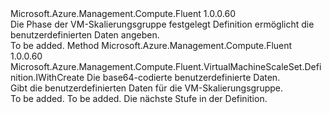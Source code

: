 <Type Name="IWithCustomData" FullName="Microsoft.Azure.Management.Compute.Fluent.VirtualMachineScaleSet.Definition.IWithCustomData">
  <TypeSignature Language="C#" Value="public interface IWithCustomData" />
  <TypeSignature Language="ILAsm" Value=".class public interface auto ansi abstract IWithCustomData" />
  <TypeSignature Language="DocId" Value="T:Microsoft.Azure.Management.Compute.Fluent.VirtualMachineScaleSet.Definition.IWithCustomData" />
  <TypeSignature Language="VB.NET" Value="Public Interface IWithCustomData" />
  <TypeSignature Language="F#" Value="type IWithCustomData = interface" />
  <AssemblyInfo>
    <AssemblyName>Microsoft.Azure.Management.Compute.Fluent</AssemblyName>
    <AssemblyVersion>1.0.0.60</AssemblyVersion>
  </AssemblyInfo>
  <Interfaces />
  <Docs>
    <summary>
            Die Phase der VM-Skalierungsgruppe festgelegt Definition ermöglicht die benutzerdefinierten Daten angeben.
            </summary>
    <remarks>To be added.</remarks>
  </Docs>
  <Members>
    <Member MemberName="WithCustomData">
      <MemberSignature Language="C#" Value="public Microsoft.Azure.Management.Compute.Fluent.VirtualMachineScaleSet.Definition.IWithCreate WithCustomData (string base64EncodedCustomData);" />
      <MemberSignature Language="ILAsm" Value=".method public hidebysig newslot virtual instance class Microsoft.Azure.Management.Compute.Fluent.VirtualMachineScaleSet.Definition.IWithCreate WithCustomData(string base64EncodedCustomData) cil managed" />
      <MemberSignature Language="DocId" Value="M:Microsoft.Azure.Management.Compute.Fluent.VirtualMachineScaleSet.Definition.IWithCustomData.WithCustomData(System.String)" />
      <MemberSignature Language="VB.NET" Value="Public Function WithCustomData (base64EncodedCustomData As String) As IWithCreate" />
      <MemberSignature Language="F#" Value="abstract member WithCustomData : string -&gt; Microsoft.Azure.Management.Compute.Fluent.VirtualMachineScaleSet.Definition.IWithCreate" Usage="iWithCustomData.WithCustomData base64EncodedCustomData" />
      <MemberType>Method</MemberType>
      <AssemblyInfo>
        <AssemblyName>Microsoft.Azure.Management.Compute.Fluent</AssemblyName>
        <AssemblyVersion>1.0.0.60</AssemblyVersion>
      </AssemblyInfo>
      <ReturnValue>
        <ReturnType>Microsoft.Azure.Management.Compute.Fluent.VirtualMachineScaleSet.Definition.IWithCreate</ReturnType>
      </ReturnValue>
      <Parameters>
        <Parameter Name="base64EncodedCustomData" Type="System.String" />
      </Parameters>
      <Docs>
        <param name="base64EncodedCustomData">Die base64-codierte benutzerdefinierte Daten.</param>
        <summary>
            Gibt die benutzerdefinierten Daten für die VM-Skalierungsgruppe.
            </summary>
        <returns>To be added.</returns>
        <remarks>To be added.</remarks>
        <return>Die nächste Stufe in der Definition.</return>
      </Docs>
    </Member>
  </Members>
</Type>